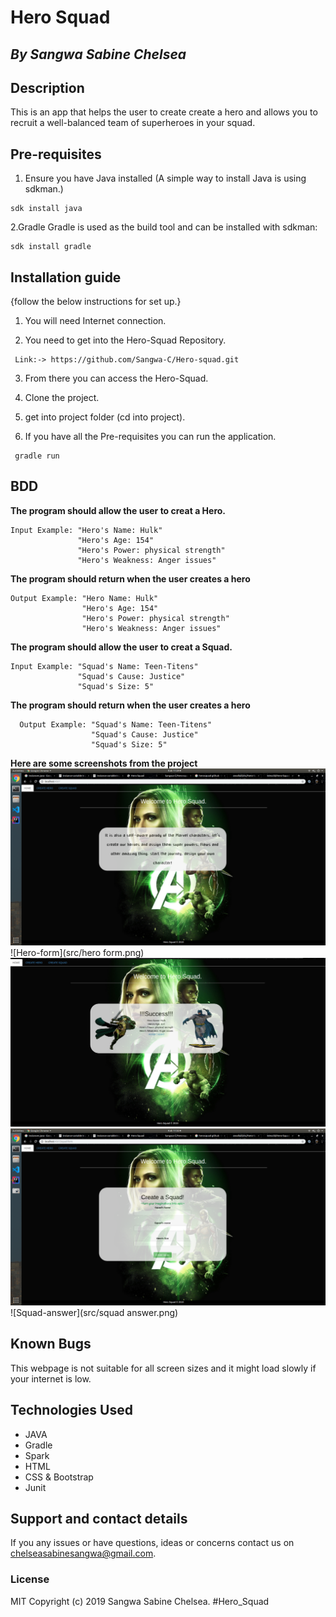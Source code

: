 # Hero Squad

## *By Sangwa Sabine Chelsea*

## Description

This is an app that helps the user to create create a hero and allows you to recruit a well-balanced team of superheroes in your squad.

## Pre-requisites

  1. Ensure you have Java installed 
     (A simple way to install Java is using sdkman.)
     
    sdk install java
  
  2.Gradle
    Gradle is used as the build tool and can be installed with sdkman:
  
    sdk install gradle
      
## Installation guide   
{follow the below instructions for set up.}
    
   1. You will need Internet connection.

   2. You need to get into the Hero-Squad Repository.
    
     Link:-> https://github.com/Sangwa-C/Hero-squad.git
        
   3. From there you can access the Hero-Squad.
    
   4. Clone the project.
    
   5. get into project folder (cd into project).

   6. If you have all the Pre-requisites you can run the application.
    
     gradle run

## BDD

**The program should allow the user to creat a Hero.**

    Input Example: "Hero's Name: Hulk"
                   "Hero's Age: 154"
                   "Hero's Power: physical strength"
                   "Hero's Weakness: Anger issues"

**The program should return when the user creates a hero** 

    Output Example: "Hero Name: Hulk"
                    "Hero's Age: 154"
                    "Hero's Power: physical strength"
                    "Hero's Weakness: Anger issues"
    
**The program should allow the user to creat a Squad.** 

    Input Example: "Squad's Name: Teen-Titens"
                   "Squad's Cause: Justice"
                   "Squad's Size: 5"
                   
 **The program should return when the user creates a hero** 
     
      Output Example: "Squad's Name: Teen-Titens"
                      "Squad's Cause: Justice"
                      "Squad's Size: 5"
     
 **Here are some screenshots from the project**
 ![Home-page](src/home.png)
 ![Hero-form](src/hero form.png)
 ![Hero-answer](src/heroooo.png)
 ![Squad-answer](src/squad-form.png)  
 ![Squad-answer](src/squad answer.png)
## Known Bugs

This webpage is not suitable for all screen sizes and it might load slowly if your internet is low.


## Technologies Used

* JAVA
* Gradle
* Spark
* HTML
* CSS & Bootstrap
* Junit
 
## Support and contact details
If you any issues or have questions, ideas or concerns contact us on chelseasabinesangwa@gmail.com.

### License
MIT Copyright (c) 2019 Sangwa Sabine Chelsea. #Hero_Squad 
